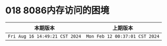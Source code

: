 # 018 8086内存访问的困境

|本期版本| 上期版本
|:---:|:---:
`Fri Aug 16 14:49:21 CST 2024` | `Mon Feb 12 00:37:01 CST 2024`